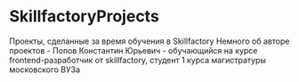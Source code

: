 # SkillfactoryProjects
Проекты, сделанные за время обучения в Skillfactory
Немного об авторе проектов - Попов Константин Юрьевич - обучающийся на курсе frontend-разработчик от skillfactory, студент 1 курса магистратуры московского ВУЗа
